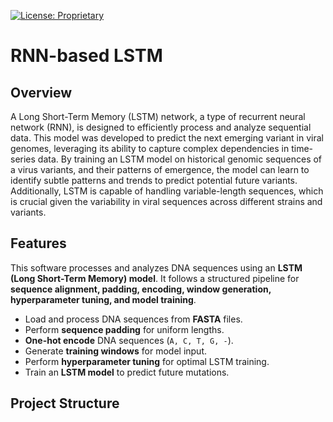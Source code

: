 [![License: Proprietary](https://img.shields.io/badge/License-Proprietary-red.svg)](#)

# RNN-based LSTM

## Overview
A Long Short-Term Memory (LSTM) network, a type of recurrent neural network (RNN), is designed to efficiently process and analyze sequential data.
This model was developed to predict the next emerging variant in viral genomes, leveraging its ability to capture complex dependencies in time-series data.
By training an LSTM model on historical genomic sequences of a virus variants, and their patterns of emergence,
the model can learn to identify subtle patterns and trends to predict potential future variants.
Additionally, LSTM is capable of handling variable-length sequences, which is crucial given the variability in viral sequences across different strains and variants. 

## Features
This software processes and analyzes DNA sequences using an **LSTM (Long Short-Term Memory) model**.
It follows a structured pipeline for **sequence alignment, padding, encoding, window generation, hyperparameter tuning, and model training**.
- Load and process DNA sequences from **FASTA** files.
- Perform **sequence padding** for uniform lengths.
- **One-hot encode** DNA sequences (`A, C, T, G, -`).
- Generate **training windows** for model input.
- Perform **hyperparameter tuning** for optimal LSTM training.
- Train an **LSTM model** to predict future mutations.

## Project Structure

